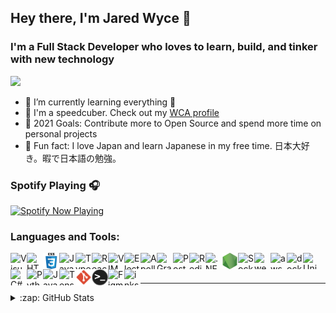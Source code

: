## Hey there, I'm Jared Wyce 👋

<h3 align="left">I'm a Full Stack Developer who loves to learn, build, and tinker with new technology</h3>

![](https://komarev.com/ghpvc/?username=jwyce&color=blueviolet&label=PROFILE+VIEWS)

- 🌱 I’m currently learning everything 🤣
- 🧩 I'm a speedcuber. Check out my [WCA profile][wca]
- 🥅 2021 Goals: Contribute more to Open Source and spend more time on personal projects
- 🗻 Fun fact: I love Japan and learn Japanese in my free time. 日本大好き。暇で日本語の勉強。

### Spotify Playing 🎧

[<img src="https://jwyce-spotify.vercel.app/api/spotify-playing" alt="Spotify Now Playing" width="350" />](https://open.spotify.com/user/12169145527)


### Languages and Tools:

[<img align="left" alt="Visual Studio Code" height="26px" width="26px" src="https://upload.wikimedia.org/wikipedia/commons/9/9a/Visual_Studio_Code_1.35_icon.svg" />][vscode]
[<img align="left" alt="HTML5" height="26px" width="26px" src="https://upload.wikimedia.org/wikipedia/commons/6/61/HTML5_logo_and_wordmark.svg" />][html]
[<img align="left" alt="CSS3" height="26px" width="26px" src="https://raw.githubusercontent.com/github/explore/6c6508f34230f0ac0d49e847a326429eefbfc030/topics/css/css.png" />][css]
[<img align="left" alt="JavaScript" height="26px" width="26px" src="https://upload.wikimedia.org/wikipedia/commons/9/99/Unofficial_JavaScript_logo_2.svg" />][js]
[<img align="left" alt="TypeScript" height="26px" width="26px" src="https://upload.wikimedia.org/wikipedia/commons/4/4c/Typescript_logo_2020.svg" />][ts]
[<img align="left" alt="React" height="26px" width="26px" src="https://reactjs.org/favicon.ico" />][react]
[<img align="left" alt="VIM" height="26px" width="26px" src="https://upload.wikimedia.org/wikipedia/commons/9/9f/Vimlogo.svg" />][vim]
[<img align="left" alt="Electron" height="26px" width="26px" src="https://www.electronjs.org//images/favicon.ico" />][electron]
[<img align="left" alt="Apollo" height="26px" width="26px" src="https://img.icons8.com/color/452/apollo.png">][apollo]
[<img align="left" alt="GraphQL" height="26px" width="26px" src="https://upload.wikimedia.org/wikipedia/commons/1/17/GraphQL_Logo.svg" />][graphql]
[<img align="left" alt="PostgreSQL" height="26px" width="26px" src="https://upload.wikimedia.org/wikipedia/commons/2/29/Postgresql_elephant.svg" />][postgresql]
[<img align="left" alt="Redis" height="26px" width="26px" src="https://www.vectorlogo.zone/logos/redis/redis-icon.svg" />][redis]
[<img align="left" alt=".NET" height="26px" width="26px" src="https://upload.wikimedia.org/wikipedia/commons/e/ee/.NET_Core_Logo.svg" />][asp]
[<img align="left" alt="Node.js" height="26px" width="26px" src="https://raw.githubusercontent.com/github/explore/80688e429a7d4ef2fca1e82350fe8e3517d3494d/topics/nodejs/nodejs.png" />][node]
[<img align="left" alt="SocketIO" height="26px" width="26px" src="https://upload.wikimedia.org/wikipedia/commons/9/96/Socket-io.svg" />][socket]
[<img align="left" alt="webpack" height="26px" width="26px" src="https://raw.githubusercontent.com/webpack/media/master/logo/icon-square-big.png" />][webpack]
[<img align="left" alt="aws" height="26px" width="26px" src="https://a0.awsstatic.com/libra-css/images/site/touch-icon-iphone-114-smile.png" />][aws]
[<img align="left" alt="docker" height="26px" width="26px" src="https://www.docker.com/sites/default/files/d8/Docker-R-Logo-08-2018-Monochomatic-RGB_Moby-x1.png" />][docker]
[<img align="left" alt="Unity" height="26px" width="26px" src="https://unity.com/themes/contrib/unity_base/images/favicons/favicon.ico" />][unity]
[<img align="left" alt="C#" height="26px" width="26px" src="https://upload.wikimedia.org/wikipedia/commons/7/7a/C_Sharp_logo.svg" />][c#]
[<img align="left" alt="Python" height="26px" width="26px" src="https://www.python.org/favicon.ico" />][python]
[<img align="left" alt="Java" height="26px" width="26px" src="https://cdn.icon-icons.com/icons2/2108/PNG/512/java_icon_130901.png" />][java]
[<img align="left" alt="TensorFlow" height="26px" width="26px" src="https://upload.wikimedia.org/wikipedia/commons/2/2d/Tensorflow_logo.svg" />][tensorflow]
[<img align="left" alt="Git" height="26px" width="26px" src="https://github.com/vscode-icons/vscode-icons/raw/master/icons/file_type_git.svg" />][git]
[<img align="left" alt="Terminlal" height="26px" width="26px" src="https://raw.githubusercontent.com/github/explore/80688e429a7d4ef2fca1e82350fe8e3517d3494d/topics/terminal/terminal.png" />][terminal]
[<img align="left" alt="Figma" height="26px" width="26px" src="https://upload.wikimedia.org/wikipedia/commons/3/33/Figma-logo.svg" />][figma]
[<img align="left" alt="inkscape" height="26px" width="26px" src="https://media.inkscape.org/static/images/inkscape-logo.svg" />][inkscape]

<br />
<br />

---

<details>
  <summary>:zap: GitHub Stats</summary>

  <img align="left" alt="JWyce's GitHub Stats" src="https://github-readme-stats.vercel.app/api?username=jwyce&show_icons=true&hide_border=true&theme=tokyonight" />

</details>

[wca]: https://www.worldcubeassociation.org/persons/2014WYCE01/
[vscode]: https://code.visualstudio.com/
[html]: https://www.w3schools.com/html/
[css]: https://www.w3schools.com/css/
[js]: https://www.w3schools.com/js/
[ts]: https://www.typescriptlang.org/
[react]: https://reactjs.org/
[vim]: https://www.vim.org/
[graphql]: https://graphql.org/
[postgresql]: https://www.postgresql.org/
[git]: https://git-scm.com/
[node]: https://nodejs.org/en/docs/
[webpack]: https://webpack.js.org/
[aws]: https://aws.amazon.com/
[docker]: https://www.docker.com/
[electron]: https://www.electronjs.org/
[ionic]: https://ionicframework.com/
[unity]: https://unity.com/
[asp]: https://dotnet.microsoft.com/
[socket]: https://socket.io/
[c#]: https://docs.microsoft.com/en-us/dotnet/csharp/
[java]: https://docs.oracle.com/javase/8/docs/
[python]: https://www.python.org/
[tensorflow]: https://www.tensorflow.org/
[redis]: https://redis.io/
[terminal]: https://cmder.net/
[figma]: https://figma.com/
[inkscape]: https://inkscape.org/
[apollo]: https://www.apollographql.com/docs/